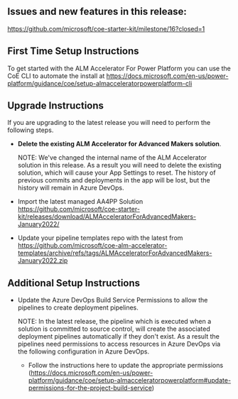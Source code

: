 ## Issues and new features in this release:

https://github.com/microsoft/coe-starter-kit/milestone/16?closed=1

## First Time Setup Instructions
To get started with the ALM Accelerator For Power Platform you can use the CoE CLI to automate the install at https://docs.microsoft.com/en-us/power-platform/guidance/coe/setup-almacceleratorpowerplatform-cli

## Upgrade Instructions
If you are upgrading to the latest release you will need to perform the following steps.

- **Delete the existing ALM Accelerator for Advanced Makers solution**. 

  NOTE: We've changed the internal name of the ALM Accelerator solution in this release. As a result you will need to delete the existing solution, which will cause your App Settings to reset. The history of previous commits and deployments in the app will be lost, but the history will remain in Azure DevOps.

- Import the latest managed AA4PP Solution https://github.com/microsoft/coe-starter-kit/releases/download/ALMAcceleratorForAdvancedMakers-January2022/

- Update your pipeline templates repo with the latest from https://github.com/microsoft/coe-alm-accelerator-templates/archive/refs/tags/ALMAcceleratorForAdvancedMakers-January2022.zip

## Additional Setup Instructions

- Update the Azure DevOps Build Service Permissions to allow the pipelines to create deployment pipelines. 
  
  NOTE: In the latest release, the pipeline which is executed when a solution is committed to source control, will create the associated deployment pipelines automatically if they don't exist. As a result the pipelines need permissions to access resources in Azure DevOps via the following configuration in Azure DevOps.
  
  - Follow the instructions here to update the appropriate permissions (https://docs.microsoft.com/en-us/power-platform/guidance/coe/setup-almacceleratorpowerplatform#update-permissions-for-the-project-build-service)